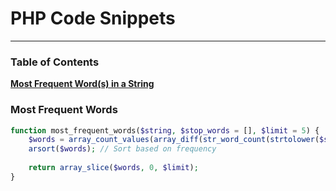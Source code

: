 # PHP Code Snippets
<hr>

### Table of Contents

**[Most Frequent Word(s) in a String](#most-frequent-words)**

### Most Frequent Words
```php
function most_frequent_words($string, $stop_words = [], $limit = 5) {
	$words = array_count_values(array_diff(str_word_count(strtolower($string), 1), $stop_words)); 
	arsort($words); // Sort based on frequency
	
	return array_slice($words, 0, $limit);
}
```
